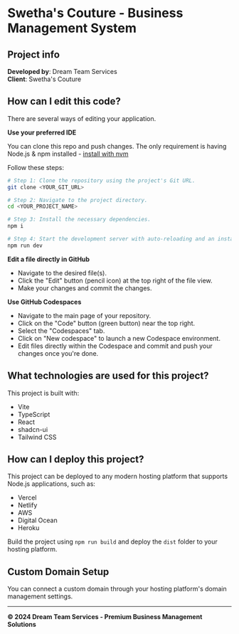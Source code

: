 # Swetha's Couture - Business Management System

## Project info

**Developed by**: Dream Team Services  
**Client**: Swetha's Couture

## How can I edit this code?

There are several ways of editing your application.

**Use your preferred IDE**

You can clone this repo and push changes. The only requirement is having Node.js & npm installed - [install with nvm](https://github.com/nvm-sh/nvm#installing-and-updating)

Follow these steps:

```sh
# Step 1: Clone the repository using the project's Git URL.
git clone <YOUR_GIT_URL>

# Step 2: Navigate to the project directory.
cd <YOUR_PROJECT_NAME>

# Step 3: Install the necessary dependencies.
npm i

# Step 4: Start the development server with auto-reloading and an instant preview.
npm run dev
```

**Edit a file directly in GitHub**

- Navigate to the desired file(s).
- Click the "Edit" button (pencil icon) at the top right of the file view.
- Make your changes and commit the changes.

**Use GitHub Codespaces**

- Navigate to the main page of your repository.
- Click on the "Code" button (green button) near the top right.
- Select the "Codespaces" tab.
- Click on "New codespace" to launch a new Codespace environment.
- Edit files directly within the Codespace and commit and push your changes once you're done.

## What technologies are used for this project?

This project is built with:

- Vite
- TypeScript
- React
- shadcn-ui
- Tailwind CSS

## How can I deploy this project?

This project can be deployed to any modern hosting platform that supports Node.js applications, such as:

- Vercel
- Netlify
- AWS
- Digital Ocean
- Heroku

Build the project using `npm run build` and deploy the `dist` folder to your hosting platform.

## Custom Domain Setup

You can connect a custom domain through your hosting platform's domain management settings.

---

**© 2024 Dream Team Services - Premium Business Management Solutions**
